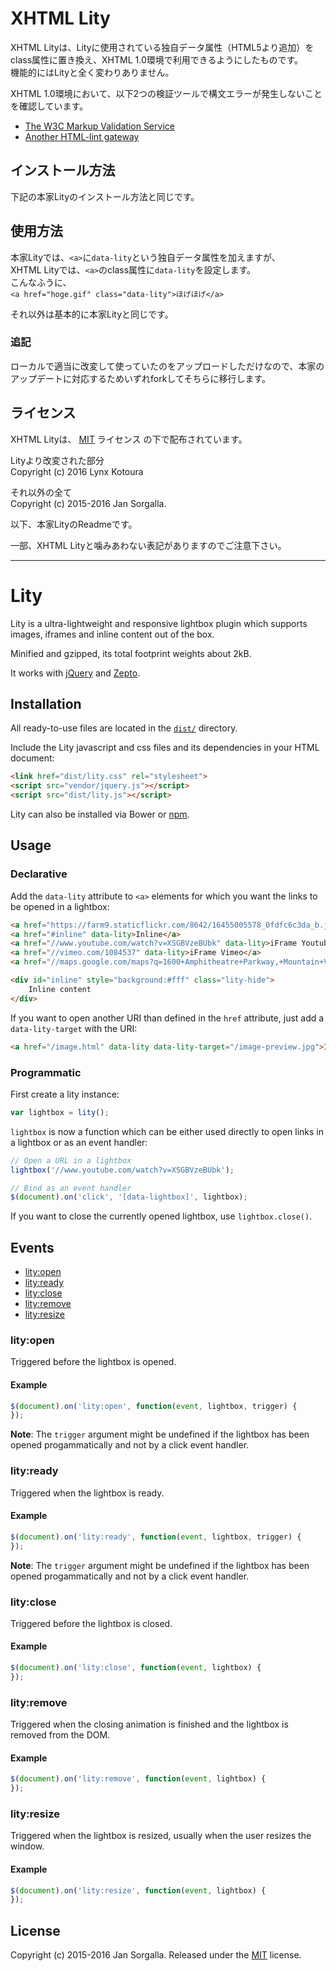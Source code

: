 # XHTML Lity

XHTML Lityは、Lityに使用されている独自データ属性（HTML5より追加）をclass属性に置き換え、XHTML 1.0環境で利用できるようにしたものです。  
機能的にはLityと全く変わりありません。

XHTML 1.0環境において、以下2つの検証ツールで構文エラーが発生しないことを確認しています。

* [The W3C Markup Validation Service](http://validator.w3.org)
* [Another HTML-lint gateway](http://cetus.sakura.ne.jp/htmllint/htmllint.html)

## インストール方法

下記の本家Lityのインストール方法と同じです。

## 使用方法

本家Lityでは、`<a>`に`data-lity`という独自データ属性を加えますが、  
XHTML Lityでは、`<a>`のclass属性に`data-lity`を設定します。  
こんなふうに、  
`<a href="hoge.gif" class="data-lity">ほげほげ</a>`

それ以外は基本的に本家Lityと同じです。

### 追記

ローカルで適当に改変して使っていたのをアップロードしただけなので、本家のアップデートに対応するためいずれforkしてそちらに移行します。

## ライセンス

XHTML Lityは、 [MIT](LICENSE?raw=1) ライセンス の下で配布されています。

Lityより改変された部分  
Copyright (c) 2016 Lynx Kotoura

それ以外の全て  
Copyright (c) 2015-2016 Jan Sorgalla.

以下、本家LityのReadmeです。

一部、XHTML Lityと噛みあわない表記がありますのでご注意下さい。

---

Lity
====

Lity is a ultra-lightweight and responsive lightbox plugin which supports
images, iframes and inline content out of the box.

Minified and gzipped, its total footprint weights about 2kB.

It works with [jQuery](http://jquery.com) and [Zepto](http://zeptojs.com).

Installation
------------

All ready-to-use files are located in the [`dist/`](dist/) directory.

Include the Lity javascript and css files and its dependencies in your HTML
document:

```html
<link href="dist/lity.css" rel="stylesheet">
<script src="vendor/jquery.js"></script>
<script src="dist/lity.js"></script>
```

Lity can also be installed via Bower or [npm](https://www.npmjs.com/package/lity).

Usage
-----

### Declarative

Add the `data-lity` attribute to `<a>` elements for which you want the links to
be opened in a lightbox:

```html
<a href="https://farm9.staticflickr.com/8642/16455005578_0fdfc6c3da_b.jpg" data-lity>Image</a>
<a href="#inline" data-lity>Inline</a>
<a href="//www.youtube.com/watch?v=XSGBVzeBUbk" data-lity>iFrame Youtube</a>
<a href="//vimeo.com/1084537" data-lity>iFrame Vimeo</a>
<a href="//maps.google.com/maps?q=1600+Amphitheatre+Parkway,+Mountain+View,+CA" data-lity>Google Maps</a>

<div id="inline" style="background:#fff" class="lity-hide">
    Inline content
</div>
```

If you want to open another URI than defined in the `href` attribute, just add
a `data-lity-target` with the URI:

```html
<a href="/image.html" data-lity data-lity-target="/image-preview.jpg">Image</a>
```

### Programmatic

First create a lity instance:

```javascript
var lightbox = lity();
```

`lightbox` is now a function which can be either used directly to open links in
a lightbox or as an event handler:

```javascript
// Open a URL in a lightbox
lightbox('//www.youtube.com/watch?v=XSGBVzeBUbk');

// Bind as an event handler
$(document).on('click', '[data-lightbox]', lightbox);
```

If you want to close the currently opened lightbox, use `lightbox.close()`.

Events
------

* [lity:open](#lityopen)
* [lity:ready](#lityready)
* [lity:close](#lityclose)
* [lity:remove](#lityremove)
* [lity:resize](#lityresize)

### lity:open

Triggered before the lightbox is opened.

#### Example

```javascript
$(document).on('lity:open', function(event, lightbox, trigger) {
});
```

**Note**: The `trigger` argument might be undefined if the lightbox has been
opened progammatically and not by a click event handler.

### lity:ready

Triggered when the lightbox is ready.

#### Example

```javascript
$(document).on('lity:ready', function(event, lightbox, trigger) {
});
```

**Note**: The `trigger` argument might be undefined if the lightbox has been
opened progammatically and not by a click event handler.

### lity:close

Triggered before the lightbox is closed.

#### Example

```javascript
$(document).on('lity:close', function(event, lightbox) {
});
```

### lity:remove

Triggered when the closing animation is finished and the lightbox is removed
from the DOM.

#### Example

```javascript
$(document).on('lity:remove', function(event, lightbox) {
});
```

### lity:resize

Triggered when the lightbox is resized, usually when the user resizes the
window.

#### Example

```javascript
$(document).on('lity:resize', function(event, lightbox) {
});
```

License
-------

Copyright (c) 2015-2016 Jan Sorgalla.
Released under the [MIT](LICENSE?raw=1) license.
